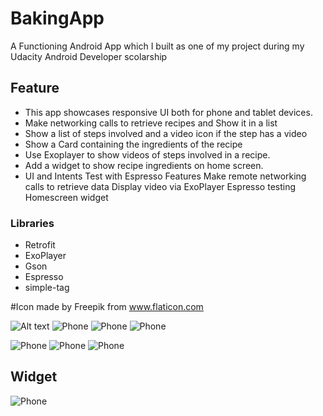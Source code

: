 
# BakingApp
A Functioning Android App which I built as one of my project during my Udacity Android Developer scolarship

## Feature
* This app showcases responsive UI both for phone and tablet devices.
*  Make networking calls to retrieve recipes and Show it in a list
* Show a list of steps involved and a video icon if the step has a video
* Show a Card containing the ingredients of the recipe
* Use Exoplayer to show videos of steps involved in a recipe.
* Add a widget to show recipe ingredients on home screen.
* UI and Intents Test with Espresso
Features
Make remote networking calls to retrieve data
Display video via ExoPlayer
Espresso testing
Homescreen widget



### Libraries
* Retrofit
* ExoPlayer
* Gson
* Espresso
* simple-tag

#Icon made by Freepik from www.flaticon.com

![Alt text](https://github.com/Amrhalawani/BakingApp/blob/master/screenshoots/device-2018-10-17-043647.png)
![Phone](https://github.com/Amrhalawani/BakingApp/blob/master/screenshoots/device-2018-10-17-044700.png)
![Phone](https://github.com/Amrhalawani/BakingApp/blob/master/screenshoots/device-2018-10-17-043553.png) 
![Phone](https://github.com/Amrhalawani/BakingApp/blob/master/screenshoots/device-2018-10-17-043819.png)

![Phone](https://github.com/Amrhalawani/BakingApp/blob/master/screenshoots/threed_mockup%20(1).png)
![Phone](https://github.com/Amrhalawani/BakingApp/blob/master/screenshoots/device-2018-10-17-044800.png)
![Phone](https://github.com/Amrhalawani/BakingApp/blob/master/screenshoots/device-2018-10-17-044859.png)
## Widget
![Phone](https://github.com/Amrhalawani/BakingApp/blob/master/screenshoots/device-2018-10-17-045434.png)
